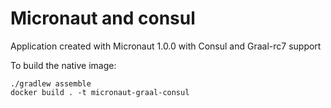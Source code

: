 # Micronaut and consul #

Application created with Micronaut 1.0.0 with Consul and Graal-rc7 support

To build the native image:
```
./gradlew assemble
docker build . -t micronaut-graal-consul
```

